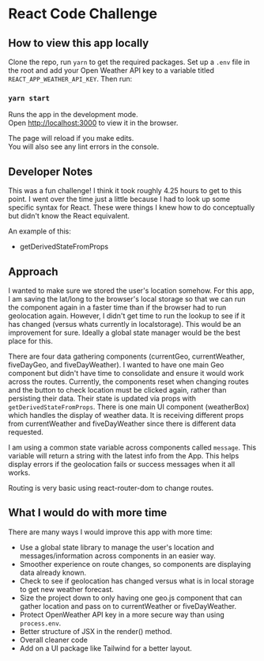 # React Code Challenge

## How to view this app locally

Clone the repo, run `yarn` to get the required packages. Set up a `.env` file in the root and add your Open Weather API key to a variable titled `REACT_APP_WEATHER_API_KEY`. Then run:

### `yarn start`

Runs the app in the development mode.<br />
Open [http://localhost:3000](http://localhost:3000) to view it in the browser.

The page will reload if you make edits.<br />
You will also see any lint errors in the console.

## Developer Notes

This was a fun challenge! I think it took roughly 4.25 hours to get to this point. I went over the time just a little because I had to look up some specific syntax for React. These were things I knew how to do conceptually but didn't know the React equivalent.

An example of this:

- getDerivedStateFromProps

## Approach

I wanted to make sure we stored the user's location somehow. For this app, I am saving the lat/long to the browser's local storage so that we can run the component again in a faster time than if the browser had to run geolocation again. However, I didn't get time to run the lookup to see if it has changed (versus whats currently in localstorage). This would be an improvement for sure. Ideally a global state manager would be the best place for this.

There are four data gathering components (currentGeo, currentWeather, fiveDayGeo, and fiveDayWeather). I wanted to have one main Geo component but didn't have time to consolidate and ensure it would work across the routes. Currently, the components reset when changing routes and the button to check location must be clicked again, rather than persisting their data. Their state is updated via props with `getDerivedStateFromProps`. There is one main UI component (weatherBox) which handles the display of weather data. It is receiving different props from currentWeather and fiveDayWeather since there is different data requested.

I am using a common state variable across components called `message`. This variable will return a string with the latest info from the App. This helps display errors if the geolocation fails or success messages when it all works.

Routing is very basic using react-router-dom to change routes.

## What I would do with more time

There are many ways I would improve this app with more time:

- Use a global state library to manage the user's location and messages/information across components in an easier way.
- Smoother experience on route changes, so components are displaying data already known.
- Check to see if geolocation has changed versus what is in local storage to get new weather forecast.
- Size the project down to only having one geo.js component that can gather location and pass on to currentWeather or fiveDayWeather.
- Protect OpenWeather API key in a more secure way than using `process.env`.
- Better structure of JSX in the render() method.
- Overall cleaner code
- Add on a UI package like Tailwind for a better layout.
